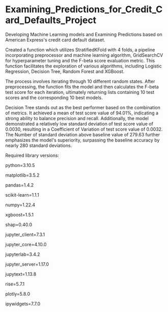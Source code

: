 # Examining_Predictions_for_Credit_Card_Defaults_Project
Developing Machine Learning models and Examining Predictions based on American Express's credit card default dataset.

Created a function which utilizes StratifiedKFold with 4 folds, a pipeline incorporating preprocessor and machine learning algorithm, GridSearchCV for hyperparameter tuning and the F-beta score evaluation metric. This function facilitates the exploration of various algorithms, including Logistic Regression, Decision Tree, Random Forest and XGBoost.

The process involves iterating through 10 different random states. After preprocessing, the function fits the model and then calculates the F-beta test score for each iteration, ultimately returning lists containing 10 test scores and the corresponding 10 best models.

Decision Tree stands out as the best performer based on the combination of metrics. It achieved a mean of test score value of 94.01%, indicating a strong ability to balance precision and recall. Additionally, the model demonstrated a relatively low standard deviation of test score value of 0.0030, resulting in a Coefficient of Variation of test score value of 0.0032. The Number of standard deviation above baseline value of 279.63 further emphasizes the model's superiority, surpassing the baseline accuracy by nearly 280 standard deviations. 

Required library versions:

python=3.10.5

matplotlib=3.5.2

pandas=1.4.2

scikit-learn=1.1.1

numpy=1.22.4

xgboost=1.5.1

shap=0.40.0

jupyter_client=7.3.1

jupyter_core=4.10.0

jupyterlab=3.4.2

jupyter_server=1.17.0

jupytext=1.13.8

rise=5.7.1

plotly=5.8.0

ipywidgets=7.7.0
